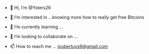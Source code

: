 - 👋 Hi, I’m @Ysters26
- 👀 I’m interested in ...knowing more how to really get free Bitcoins

- 🌱 I’m currently learning ...
- 💞️ I’m looking to collaborate on ...
- 📫 How to reach me ... joubertuys9@gmail.com

<!---i
Ysters26/Ysters26 is a ✨ special ✨ repository because its `README.md` (this file) appears on your GitHub profile.
You can click the Preview link to take a look at your changes.
--->

